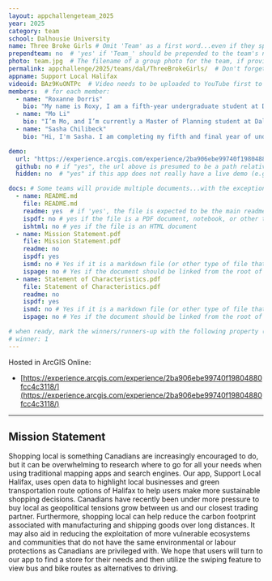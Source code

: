 ```yaml
---
layout: appchallengeteam_2025
year: 2025
category: team
school: Dalhousie University
name: Three Broke Girls # Omit 'Team' as a first word...even if they specifically named themselves "Team X"
prependteam: no  # 'yes' if 'Team_' should be prepended to the team's name (i.e., they specifically named themselves "Team X" instead of just "X")
photo: team.jpg  # The filename of a group photo for the team, if provided (e.g., team.jpg)...expected to be located inside the images folder in the team's repo.
permalink: appchallenge/2025/teams/dal/ThreeBrokeGirls/  # Don't forget to update the school short-code in the URL...
appname: Support Local Halifax
videoid: BAz9KuONTPc  # Video needs to be uploaded to YouTube first to get this ID
members:  # for each member:
  - name: "Roxanne Dorris"
    bio: "My name is Roxy, I am a fifth-year undergraduate student at Dalhousie University completing a Bachelor of Science in Marine Biology with a minor in Geography and a certificate in GIS. After graduating this year, I hope to combine my interest of marine biology and geography by pursuing a Master’s in seafloor mapping. When I’m not in the lab I enjoy reading and hiking along the coasts of Nova Scotia. "
  - name: "Mo Li"
    bio: "I’m Mo, and I’m currently a Master of Planning student at Dalhousie University with a passion for transportation planning. I have a background in GIS and spent over two years working in consulting, using GIS on various projects across the Atlantic provinces. I’m especially interested in how spatial analysis can help improve transportation systems and urban planning."
  - name: "Sasha Chilibeck"
    bio: "Hi, I'm Sasha. I am completing my fifth and final year of undergraduate at Dalhousie University in Environmental Science and Biology. I am interested in using GIS to research spatial ecology and conservation strategies for species at-risk. When not grinding out school work, I enjoy birdwatching, hiking, and drawing."

demo:
  url: "https://experience.arcgis.com/experience/2ba906ebe99740f19804880fcc4c3118/"  # A relative path if hosted from the team's folder in the GitHub repo, otherwise a full url (and specify "no" for the github property below)
  github: no # if "yes", the url above is presumed to be a path relative to the gh_pages URL for the team in GitHub...otherwise, a full URL is expected.
  hidden: no  # "yes" if this app does not really have a live demo (e.g., mobile/AppStudio apps)

docs: # Some teams will provide multiple documents...with the exception of the README.md, these are generally expected to be in a docs/ subfolder of their repo
  - name: README.md
    file: README.md
    readme: yes  # if 'yes', the file is expected to be the main readme document at the root of the team's repository
    ispdf: no # yes if the file is a PDF document, notebook, or other type of file (since the filename will need to be appended to the URL)
    ishtml: no # yes if the file is an HTML document
  - name: Mission Statement.pdf
    file: Mission Statement.pdf
    readme: no
    ispdf: yes
    ismd: no # Yes if it is a markdown file (or other type of file that can be previewed in GitHub)
    ispage: no # Yes if the document should be linked from the root of the repo, otherwise it is expected to be in the /docs subfolder
  - name: Statement of Characteristics.pdf
    file: Statement of Characteristics.pdf
    readme: no
    ispdf: yes
    ismd: no # Yes if it is a markdown file (or other type of file that can be previewed in GitHub)
    ispage: no # Yes if the document should be linked from the root of the repo, otherwise it is expected to be in the /docs subfolder

# when ready, mark the winners/runners-up with the following property (1, 2 or 3 for winners and first/second runners-up):
# winner: 1
---
```


Hosted in ArcGIS Online:

- [https://experience.arcgis.com/experience/2ba906ebe99740f19804880fcc4c3118/](https://experience.arcgis.com/experience/2ba906ebe99740f19804880fcc4c3118/)

---

## Mission Statement

Shopping local is something Canadians are increasingly encouraged to do, but it can be overwhelming to research where to go for all your needs when using traditional mapping apps and search engines. Our app, Support Local Halifax, uses open data to highlight local businesses and green transportation route options of Halifax to help users make more sustainable shopping decisions. Canadians have recently been under more pressure to buy local as geopolitical tensions grow between us and our closest trading partner. Furthermore, shopping local can help reduce the carbon footprint associated with manufacturing and shipping goods over long distances. It may also aid in reducing the exploitation of more vulnerable ecosystems and communities that do not have the same environmental or labour protections as Canadians are privileged with. We hope that users will turn to our app to find a store for their needs and then utilize the swiping feature to view bus and bike routes as alternatives to driving. 